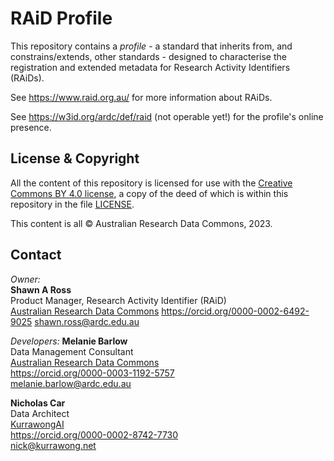 # RAiD Profile

This repository contains a _profile_ - a standard that inherits from, and constrains/extends, other standards - designed to characterise the registration and extended metadata for Research Activity Identifiers (RAiDs).

See <https://www.raid.org.au/> for more information about RAiDs.

See <https://w3id.org/ardc/def/raid> (not operable yet!) for the profile's online presence.

## License & Copyright

All the content of this repository is licensed for use with the [Creative Commons BY 4.0 license](https://creativecommons.org/licenses/by/4.0/), a copy of the deed of which is within this repository in the file [LICENSE](LICENSE).

This content is all &copy; Australian Research Data Commons, 2023.

## Contact

_Owner:_  
**Shawn A Ross**  
Product Manager, Research Activity Identifier (RAiD)  
[Australian Research Data Commons](https://ardc.edu.au)
<https://orcid.org/0000-0002-6492-9025>
<shawn.ross@ardc.edu.au>

_Developers:_
**Melanie Barlow**  
Data Management Consultant  
[Australian Research Data Commons](https://ardc.edu.au)  
<https://orcid.org/0000-0003-1192-5757>  
<melanie.barlow@ardc.edu.au>

**Nicholas Car**  
Data Architect  
[KurrawongAI](https://kurrawong.net)  
<https://orcid.org/0000-0002-8742-7730>  
<nick@kurrawong.net>